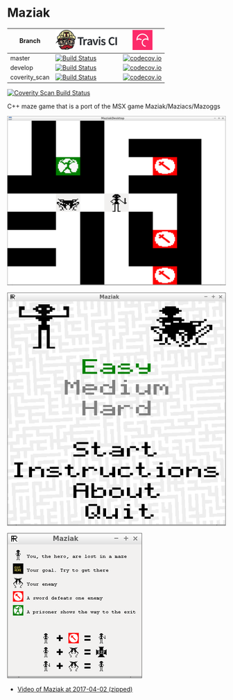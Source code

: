 # Maziak

Branch|[![Travis CI logo](TravisCI.png)](https://travis-ci.org)|[![Codecov logo](Codecov.png)](https://www.codecov.io)
---|---|---
master|[![Build Status](https://travis-ci.org/richelbilderbeek/Maziak.svg?branch=master)](https://travis-ci.org/richelbilderbeek/Maziak)|[![codecov.io](https://codecov.io/github/richelbilderbeek/Maziak/coverage.svg?branch=master)](https://codecov.io/github/richelbilderbeek/Maziak/branch/master)
develop|[![Build Status](https://travis-ci.org/richelbilderbeek/Maziak.svg?branch=develop)](https://travis-ci.org/richelbilderbeek/Maziak)|[![codecov.io](https://codecov.io/github/richelbilderbeek/Maziak/coverage.svg?branch=develop)](https://codecov.io/github/richelbilderbeek/Maziak/branch/develop)
coverity_scan|[![Build Status](https://travis-ci.org/richelbilderbeek/Maziak.svg?branch=coverity_scan)](https://travis-ci.org/richelbilderbeek/Maziak)|[![codecov.io](https://codecov.io/github/richelbilderbeek/Maziak/coverage.svg?branch=coverity_scan)](https://codecov.io/github/richelbilderbeek/Maziak/branch/coverity_scan)

<a href="https://scan.coverity.com/projects/richelbilderbeek-maziak">
  <img alt="Coverity Scan Build Status"
       src="https://scan.coverity.com/projects/12050/badge.svg"/>
</a>

C++ maze game that is a port of the MSX game Maziak/Maziacs/Mazoggs

![Game](Screenshots/Game.png)

![Menu](Screenshots/Menu.png)

![Instructions](Screenshots/Instructions.png)

 * [Video of Maziak at 2017-04-02 (zipped)](Screenshots/20170402.zip)